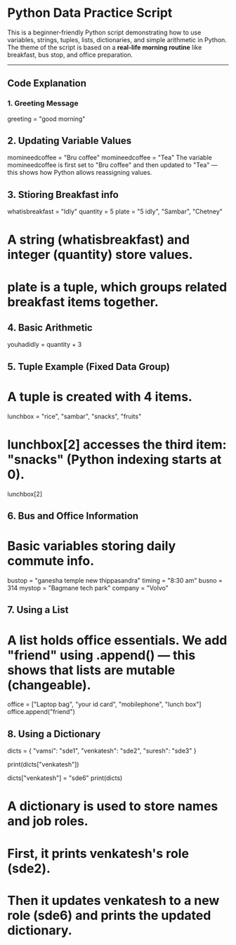 # Python Data Practice Script

This is a beginner-friendly Python script demonstrating how to use variables, strings, tuples, lists, dictionaries, and simple arithmetic in Python. 
The theme of the script is based on a **real-life morning routine** like breakfast, bus stop, and office preparation.

---

## Code Explanation

### 1. Greeting Message
greeting = "good morning"

## 2. Updating Variable Values
momineedcoffee = "Bru coffee"
momineedcoffee = "Tea"
The variable momineedcoffee is first set to "Bru coffee" and then updated to "Tea" — this shows how Python allows reassigning values.

## 3. Stioring Breakfast info
whatisbreakfast = "Idly"
quantity = 5
plate = "5 idly", "Sambar", "Chetney"
# A string (whatisbreakfast) and integer (quantity) store values.
# plate is a tuple, which groups related breakfast items together.

## 4. Basic Arithmetic
youhadidly = quantity + 3

## 5. Tuple Example (Fixed Data Group)
# A tuple is created with 4 items.
lunchbox = "rice", "sambar", "snacks", "fruits"
# lunchbox[2] accesses the third item: "snacks" (Python indexing starts at 0).
lunchbox[2]

## 6. Bus and Office Information
# Basic variables storing daily commute info.
bustop = "ganesha temple new thippasandra"
timing = "8:30 am"
busno = 314
mystop = "Bagmane tech park"
company = "Volvo"

## 7. Using a List
# A list holds office essentials. We add "friend" using .append() — this shows that lists are mutable (changeable).
office = ["Laptop bag", "your id card", "mobilephone", "lunch box"]
office.append("friend")

## 8. Using a Dictionary

dicts = {
    "vamsi": "sde1",
    "venkatesh": "sde2",
    "suresh": "sde3"
}

print(dicts["venkatesh"])

dicts["venkatesh"] = "sde6"
print(dicts)

# A dictionary is used to store names and job roles.
# First, it prints venkatesh's role (sde2).
# Then it updates venkatesh to a new role (sde6) and prints the updated dictionary.


